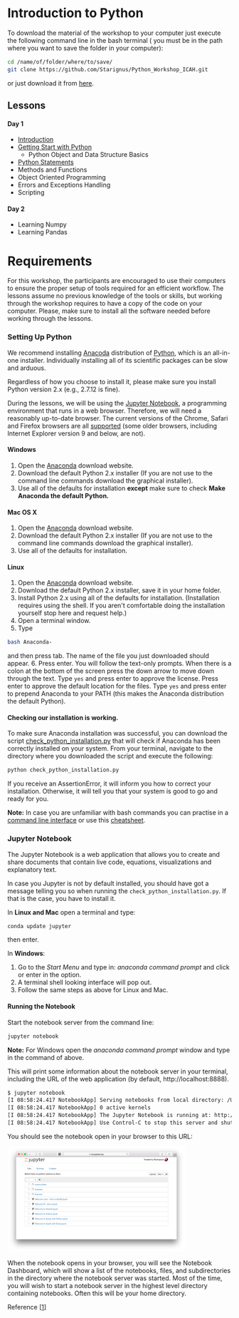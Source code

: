 # Introduction to Python

To download the material of the workshop to your computer just execute the following command line in the bash terminal ( you must be in the path where you want to save the folder in your computer):

```bash
cd /name/of/folder/where/to/save/
git clone https://github.com/Starignus/Python_Workshop_ICAH.git
```
or just download it from [here](https://github.com/Starignus/Python_Workshop_ICAH/archive/master.zip).

## Lessons

#### Day 1
* [Introduction](day1/Introduction.ipynb)
* [Getting Start with Python](day/Getting_Started_With_Python.ipynb)
  * Python Object and Data Structure Basics
* [Python Statements](day1/Python_Statements.ipynb)
* Methods and Functions
* Object Oriented Programming
* Errors and Exceptions Handling
* Scripting

#### Day 2

* Learning Numpy
* Learning Pandas


# Requirements

For this workshop, the participants are encouraged to use their computers to ensure the proper setup of tools required for an efficient workflow. The lessons assume no previous knowledge of the tools or skills, but working through the workshop requires to have a copy of the code on your computer. Please, make sure to install all the software needed before working through the lessons.

### Setting Up Python

We recommend installing [Anacoda](https://www.continuum.io/downloads) distribution of [Python](http://python.org/), which is an all-in-one installer. Individually installing all of its scientific packages can be slow and arduous.

Regardless of how you choose to install it, please make sure you install Python version 2.x (e.g., 2.7.12 is fine).

During the lessons, we will be using the [Jupyter Notebook](http://jupyter.org/), a programming environment that runs in a web browser. Therefore, we will need a reasonably up-to-date browser. The current versions of the Chrome, Safari and Firefox browsers are all [supported](http://ipython.org/ipython-doc/2/install/install.html#browser-compatibility) (some older browsers, including Internet Explorer version 9 and below, are not).

#### Windows

1. Open the  [Anaconda](http://continuum.io/downloads) download website.
2. Download the default Python 2.x installer (If you are not use to the command line commands download the graphical installer).
3. Use all of the defaults for installation __except__ make sure to check **Make Anaconda the default Python.**


#### Mac OS X

1. Open the  [Anaconda](http://continuum.io/downloads) download website.
2. Download the default Python 2.x installer (If you are not use to the command line commands download the graphical installer).
3. Use all of the defaults for installation.

#### Linux

1. Open the  [Anaconda](http://continuum.io/downloads) download website.
2. Download the default Python 2.x installer, save it in your home folder.
3. Install Python 2.x using all of the defaults for installation. (Installation requires using the shell. If you aren't comfortable doing the installation yourself stop here and request help.)
4. Open a terminal window.
5. Type
``` bash
bash Anaconda-
```
and then press tab. The name of the file you just downloaded should appear.
6. Press enter. You will follow the text-only prompts. When there is a colon at the bottom of the screen press the down arrow to move down through the text. Type ``yes`` and press enter to approve the license. Press enter to approve the default location for the files. Type ``yes`` and press enter to prepend Anaconda to your PATH (this makes the Anaconda distribution the default Python).

#### Checking our installation is working.

To make sure Anaconda installation was successful, you can download the script [check_python_installation.py](check_python_installation.py) that will check if Anaconda has been correctly installed on your system. From your terminal, navigate to the directory where you downloaded the script and execute the following:
```bash
python check_python_installation.py
```
If you receive an AssertionError, it will inform you how to correct your installation. Otherwise, it will tell you that your system is good to go and ready for you.

__Note:__ In case you are unfamiliar with bash commands you can practise in a [command line interface](https://learncodethehardway.org/unix/) or use this [cheatsheet](https://gist.github.com/LeCoupa/122b12050f5fb267e75f).

### Jupyter Notebook

The Jupyter Notebook is a web application that allows you to create and share documents that contain live code, equations, visualizations and explanatory text.

In case you Jupyter is not by default installed, you should have got a message telling you so when running the ``check_python_installation.py``. If that is the case, you have to install it.

In **Linux and Mac** open a terminal and type:
```bash
conda update jupyter
```   
then enter.

In **Windows**:

1. Go to the _Start Menu_ and type in: _anaconda command prompt_ and click or enter in the option.
2. A terminal shell looking interface will pop out.
3. Follow the same steps as above for Linux and Mac.


#### Running the Notebook

Start the notebook server from the command line:

```bash
jupyter notebook
```
__Note:__ For Windows open the _anaconda command prompt_ window and type in the command of above.

This will print some information about the notebook server in your terminal, including the URL of the web application (by default, http://localhost:8888).

```bash
$ jupyter notebook
[I 08:58:24.417 NotebookApp] Serving notebooks from local directory: /Users/catherine
[I 08:58:24.417 NotebookApp] 0 active kernels
[I 08:58:24.417 NotebookApp] The Jupyter Notebook is running at: http://localhost:8888/
[I 08:58:24.417 NotebookApp] Use Control-C to stop this server and shut down all kernels (twice to skip confirmation).
```

You should see the notebook open in your browser to this URL:

<img src="tryjupyter_file.png" alt="jupyter" style="width: 400px;"/>

When the notebook opens in your browser, you will see the Notebook Dashboard, which will show a list of the notebooks, files, and subdirectories in the directory where the notebook server was started. Most of the time, you will wish to start a notebook server in the highest level directory containing notebooks. Often this will be your home directory.

Reference [[1](https://jupyter.readthedocs.io/en/latest/running.html#running)]
